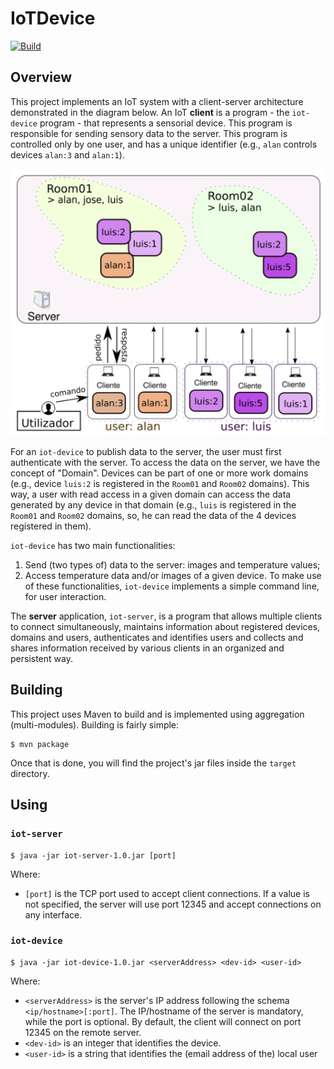 # IoTDevice
[![Build](https://github.com/shodanwashere/IoTDevice/actions/workflows/main.yml/badge.svg)](https://github.com/shodanwashere/IoTDevice/actions/workflows/main.yml)
## Overview
This project implements an IoT system with a client-server architecture demonstrated in the diagram below.
An IoT **client** is a program - the `iot-device` program - that represents a sensorial device. This program is responsible for sending sensory data to the server. This program is controlled only by one user, and has a unique identifier (e.g., `alan` controls devices `alan:3` and `alan:1`).

![fig1](./fig1.png)

For an `iot-device` to publish data to the server, the user must first authenticate with the server. To access the data on the server, we have the concept of "Domain". Devices can be part of one or more work domains (e.g., device `luis:2` is registered in the `Room01` and `Room02` domains). This way, a user with read access in a given domain can access the data generated by any device in that domain (e.g., `luis` is registered in the `Room01` and `Room02` domains, so, he can read the data of the 4 devices registered in them).

`iot-device` has two main functionalities:
1. Send (two types of) data to the server: images and temperature values;
2. Access temperature data and/or images of a given device.
To make use of these functionalities, `iot-device` implements a simple command line, for user interaction.

The **server** application, `iot-server`, is a program that allows multiple clients to connect simultaneously, maintains information about registered devices, domains and users, authenticates and identifies users and collects and shares information received by various clients in an organized and persistent way.

## Building
This project uses Maven to build and is implemented using aggregation (multi-modules). Building is fairly simple:

```
$ mvn package
```

Once that is done, you will find the project's jar files inside the `target` directory.

## Using
### `iot-server`

```
$ java -jar iot-server-1.0.jar [port]
```
Where:
- `[port]` is the TCP port used to accept client connections. If a value is not specified, the server will use port 12345 and accept connections on any interface.

### `iot-device`

```
$ java -jar iot-device-1.0.jar <serverAddress> <dev-id> <user-id>
```
Where:
- `<serverAddress>` is the server's IP address following the schema `<ip/hostname>[:port]`. The IP/hostname of the server is mandatory, while the port is optional. By default, the client will connect on port 12345 on the remote server.
- `<dev-id>` is an integer that identifies the device.
- `<user-id>` is a string that identifies the (email address of the) local user
